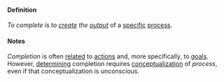 #### Definition

*To complete* is *to [create](https://github.com/gcassel/Modular-Organization-Terminology/blob/master/terms/create.md) the [output](https://github.com/gcassel/Modular-Organization-Terminology/blob/master/terms/output.md)* of a [specific](https://github.com/gcassel/Modular-Organization-Terminology/blob/master/terms/specific.md) [process](https://github.com/gcassel/Modular-Organization-Terminology/blob/master/terms/process.md).

#### Notes

*Completion* is often [related](https://github.com/gcassel/Modular-Organization-Terminology/blob/master/terms/relationship.md) to [actions](https://github.com/gcassel/Modular-Organization-Terminology/blob/master/terms/action.md) and, more specifically, to [goals](https://github.com/gcassel/Modular-Organization-Terminology/blob/master/terms/goal.md).  However, [determining](https://github.com/gcassel/Modular-Organization-Terminology/blob/master/terms/determine.md) completion requires [conceptualization](https://github.com/gcassel/Modular-Organization-Terminology/blob/master/terms/concept.md) of *process*, even if that conceptualization is unconscious.
